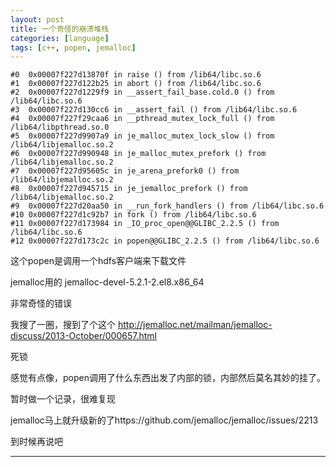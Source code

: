 ```yaml
---
layout: post
title: 一个奇怪的崩溃堆栈
categories: [language]
tags: [c++, popen, jemalloc]
---
```




<!-- more -->



```gdb
#0  0x00007f227d13870f in raise () from /lib64/libc.so.6
#1  0x00007f227d122b25 in abort () from /lib64/libc.so.6
#2  0x00007f227d1229f9 in __assert_fail_base.cold.0 () from /lib64/libc.so.6
#3  0x00007f227d130cc6 in __assert_fail () from /lib64/libc.so.6
#4  0x00007f227f29caa6 in __pthread_mutex_lock_full () from /lib64/libpthread.so.0
#5  0x00007f227d9907a9 in je_malloc_mutex_lock_slow () from /lib64/libjemalloc.so.2
#6  0x00007f227d990948 in je_malloc_mutex_prefork () from /lib64/libjemalloc.so.2
#7  0x00007f227d95605c in je_arena_prefork0 () from /lib64/libjemalloc.so.2
#8  0x00007f227d945715 in je_jemalloc_prefork () from /lib64/libjemalloc.so.2
#9  0x00007f227d20aa50 in __run_fork_handlers () from /lib64/libc.so.6
#10 0x00007f227d1c92b7 in fork () from /lib64/libc.so.6
#11 0x00007f227d173984 in _IO_proc_open@@GLIBC_2.2.5 () from /lib64/libc.so.6
#12 0x00007f227d173c2c in popen@@GLIBC_2.2.5 () from /lib64/libc.so.6
```



这个popen是调用一个hdfs客户端来下载文件

jemalloc用的 jemalloc-devel-5.2.1-2.el8.x86_64

非常奇怪的错误

我搜了一圈，搜到了个这个 http://jemalloc.net/mailman/jemalloc-discuss/2013-October/000657.html

死锁

感觉有点像，popen调用了什么东西出发了内部的锁，内部然后莫名其妙的挂了。

暂时做一个记录，很难复现

jemalloc马上就升级新的了https://github.com/jemalloc/jemalloc/issues/2213

到时候再说吧

---


